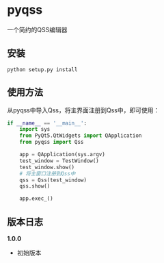 # pyqss

一个简约的QSS编辑器

## 安装

```shell
python setup.py install
```

## 使用方法

从pyqss中导入Qss，将主界面注册到Qss中，即可使用：

```python
if __name__ == '__main__':
    import sys
    from PyQt5.QtWidgets import QApplication
    from pyqss import Qss

    app = QApplication(sys.argv)
    test_window = TestWindow()
    test_window.show()
    # 将主窗口注册到Qss中
    qss = Qss(test_window)
    qss.show()

    app.exec_()
```

## 版本日志

**1.0.0**

- 初始版本